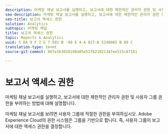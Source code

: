 ```yaml
---
description: 마케팅 채널 보고서를 실행하고, 보고서에 대한 제한적인 관리자 권한 및 사용자 그룹 권한을 부여하는 방법에 대해 설명합니다.
seo-description: 마케팅 채널 보고서를 실행하고, 보고서에 대한 제한적인 관리자 권한 및 사용자 그룹 권한을 부여하는 방법에 대해 설명합니다.
seo-title: 보고서 액세스 권한
solution: Analytics
subtopic: 마케팅 채널
title: 보고서 액세스 권한
topic: Reports & Analytics
uuid: 5 DA 9 F 2 E 7-582 B -40 E 4-A 027-B 5248065 B 89 C
translation-type: tm+mt
source-git-commit: 86fe1b3650100a05e52fb2102134fee515c871b1

---
```



# 보고서 액세스 권한

마케팅 채널 보고서를 실행하고, 보고서에 대한 제한적인 관리자 권한 및 사용자 그룹 권한을 부여하는 방법에 대해 설명합니다.

마케팅 채널 보고서를 보려면 사용자 그룹에 적절한 권한을 부여하십시오. Adobe Experience Cloud의 권한 시스템은 그룹을 기반으로 합니다. 즉, 사용자 그룹이 보고서에 대한 액세스 권한을 결정합니다.

